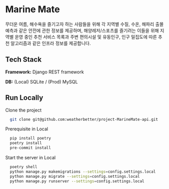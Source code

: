 # Marine Mate

무더운 여름, 해수욕을 즐기고자 하는 사람들을 위해 각 지역별 수질, 수온, 해파리 출몰 예측과 같은 안전에 관한 정보를 제공하며, 해양레저/스포츠를 즐기려는 이들을 위해 지역별 운영 중인 추천 서비스 목록과 주변 편의시설 및 유동인구, 인구 밀집도에 따른 추천 알고리즘과 같은 인프라 정보를 제공합니다. 

## Tech Stack

**Framework:** Django REST framework

**DB:** (Local) SQLite / (Prod) MySQL

## Run Locally

Clone the project

```bash
  git clone git@github.com:weatherbetter/project-MarineMate-api.git
```

Prerequisite in Local

```bash
  pip install poetry
  poetry install
  pre-commit install
```
Start the server in Local

```bash
  poetry shell
  python manage.py makemigrations --settings=config.settings.local
  python manage.py migrate --settings=config.settings.local
  python manage.py runserver --settings=config.settings.local
```
